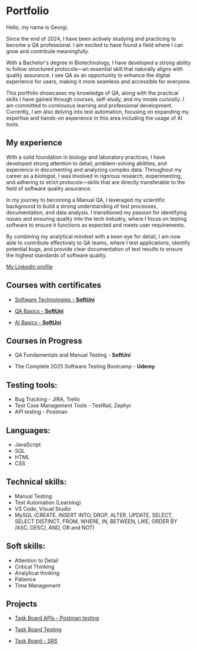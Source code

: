 # Portfolio
Hello, my name is Georgi.

Since the end of 2024, I have been actively studying and practicing to become a QA professional. I am excited to have found a field where I can grow and contribute meaningfully.

With a Bachelor's degree in Biotechnology, I have developed a strong ability to follow structured protocols—an essential skill that naturally aligns with quality assurance. I see QA as an opportunity to enhance the digital experience for users, making it more seamless and accessible for everyone.

This portfolio showcases my knowledge of QA, along with the practical skills I have gained through courses, self-study, and my innate curiosity. I am committed to continuous learning and professional development. Currently, I am also delving into test automation, focusing on expanding my expertise and hands-on experience in this area including the usage of AI tools.

## My experience
With a solid foundation in biology and laboratory practices, I have developed strong attention to detail, problem-solving abilities, and experience in documenting and analyzing complex data. Throughout my career as a biologist, I was involved in rigorous research, experimenting, and adhering to strict protocols—skills that are directly transferable to the field of software quality assurance.

In my journey to becoming a Manual QA, I leveraged my scientific background to build a strong understanding of test processes, documentation, and data analysis. I transitioned my passion for identifying issues and ensuring quality into the tech industry, where I focus on testing software to ensure it functions as expected and meets user requirements.

By combining my analytical mindset with a keen eye for detail, I am now able to contribute effectively to QA teams, where I test applications, identify potential bugs, and provide clear documentation of test results to ensure the highest standards of software quality.

[My LinkedIn profile](https://www.linkedin.com/in/georgi-hristov-316178276/)

## Courses with certificates

* [Software Technologies - **SoftUni**](https://ibb.co/d0M3qjwH)

* [QA Basics - **SoftUni**](https://ibb.co/9mW5Q713)

* [AI Basics - **SoftUni**](https://ibb.co/fY41nsbL)

## Courses in Progress

* QA Fundamentals and Manual Testing - **SoftUni**

* The Complete 2025 Software Testing Bootcamp - **Udemy**

## Testing tools:   

* Bug Tracking - JIRA, Trello                       
* Test Case Management Tools - TestRail, Zephyr
* API testing - Postman

## Languages:                                                         

* JavaScript
* SQL
* HTML
* CSS

## Technical skills:

* Manual Testing
* Test Automation (Learning)
* VS Code, Visual Studio
* MySQL (CREATE, INSERT INTO, DROP, ALTER, UPDATE, SELECT, SELECT DISTINCT, FROM, WHERE, IN, BETWEEN, LIKE, ORDER BY /ASC, DESC/, AND, OR and NOT) 

## Soft skills:

* Attention to Detail
* Critical Thinking
* Analytical thinking
* Patience
* Time Management

## Projects

* [Task Board APIs - Postman testing](https://www.postman.com/security-administrator-14994541/my-workspace/collection/96dx8zy/qa-task-board)

* [Task Board Testing](https://softwareuniversity-my.sharepoint.com/:x:/g/personal/ghristov98_students_softuni_bg/EWSi07wjx09Ait5ynEWNEoMBzl44B6KKaDmkHv8E31dIxw?e=2euy7u)

* [Task Board - SRS ](https://softwareuniversity-my.sharepoint.com/:w:/g/personal/ghristov98_students_softuni_bg/EVvtIdbrDK1JuTtLJvn8XWwBgErhZfoc4vc2vBukn-hveQ?e=1o0mn9)
  
